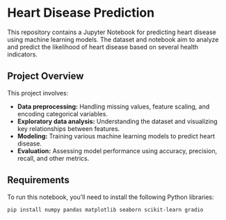 # Heart Disease Prediction

This repository contains a Jupyter Notebook for predicting heart disease using machine learning models. The dataset and notebook aim to analyze and predict the likelihood of heart disease based on several health indicators.

## Project Overview

This project involves:

- **Data preprocessing:** Handling missing values, feature scaling, and encoding categorical variables.
- **Exploratory data analysis:** Understanding the dataset and visualizing key relationships between features.
- **Modeling:** Training various machine learning models to predict heart disease.
- **Evaluation:** Assessing model performance using accuracy, precision, recall, and other metrics.

## Requirements

To run this notebook, you'll need to install the following Python libraries:

```bash
pip install numpy pandas matplotlib seaborn scikit-learn gradio

